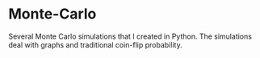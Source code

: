 # Monte-Carlo

Several Monte Carlo simulations that I created in Python. The simulations deal with graphs and traditional coin-flip probability.
